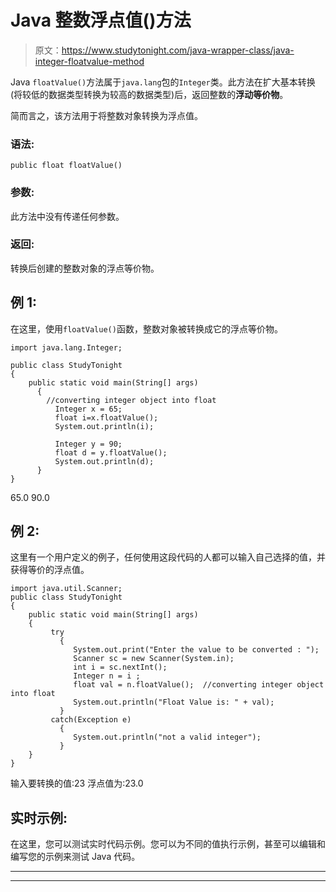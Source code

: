 # Java 整数浮点值()方法

> 原文：<https://www.studytonight.com/java-wrapper-class/java-integer-floatvalue-method>

Java `floatValue()`方法属于`java.lang`包的`Integer`类。此方法在扩大基本转换(将较低的数据类型转换为较高的数据类型)后，返回整数的**浮动等价物**。

简而言之，该方法用于将整数对象转换为浮点值。

### 语法:

```
public float floatValue() 
```

### 参数:

此方法中没有传递任何参数。

### 返回:

转换后创建的整数对象的浮点等价物。

## 例 1:

在这里，使用`floatValue()`函数，整数对象被转换成它的浮点等价物。

```
import java.lang.Integer;

public class StudyTonight
{  
    public static void main(String[] args) 
      {  
        //converting integer object into float
          Integer x = 65;
          float i=x.floatValue();
          System.out.println(i);

          Integer y = 90;  
          float d = y.floatValue();  
          System.out.println(d);
      }  
} 
```

65.0
90.0

## 例 2:

这里有一个用户定义的例子，任何使用这段代码的人都可以输入自己选择的值，并获得等价的浮点值。

```
import java.util.Scanner;  
public class StudyTonight
{  
    public static void main(String[] args) 
    {  
         try
           {
              System.out.print("Enter the value to be converted : ");  
              Scanner sc = new Scanner(System.in);  
              int i = sc.nextInt();  
              Integer n = i ;  
              float val = n.floatValue();  //converting integer object into float
              System.out.println("Float Value is: " + val);  
           }
         catch(Exception e)
           {
              System.out.println("not a valid integer"); 
           }
    }
}
```

输入要转换的值:23
浮点值为:23.0

## 实时示例:

在这里，您可以测试实时代码示例。您可以为不同的值执行示例，甚至可以编辑和编写您的示例来测试 Java 代码。

* * *

* * *
